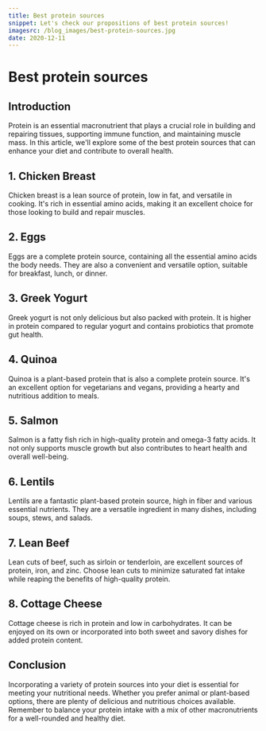 ```yaml
---
title: Best protein sources
snippet: Let's check our propositions of best protein sources!
imagesrc: /blog_images/best-protein-sources.jpg
date: 2020-12-11
---
```


# Best protein sources

## Introduction

Protein is an essential macronutrient that plays a crucial role in building and repairing tissues, supporting immune function, and maintaining muscle mass. In this article, we'll explore some of the best protein sources that can enhance your diet and contribute to overall health.

## 1. Chicken Breast

Chicken breast is a lean source of protein, low in fat, and versatile in cooking. It's rich in essential amino acids, making it an excellent choice for those looking to build and repair muscles.

## 2. Eggs

Eggs are a complete protein source, containing all the essential amino acids the body needs. They are also a convenient and versatile option, suitable for breakfast, lunch, or dinner.

## 3. Greek Yogurt

Greek yogurt is not only delicious but also packed with protein. It is higher in protein compared to regular yogurt and contains probiotics that promote gut health.

## 4. Quinoa

Quinoa is a plant-based protein that is also a complete protein source. It's an excellent option for vegetarians and vegans, providing a hearty and nutritious addition to meals.

## 5. Salmon

Salmon is a fatty fish rich in high-quality protein and omega-3 fatty acids. It not only supports muscle growth but also contributes to heart health and overall well-being.

## 6. Lentils

Lentils are a fantastic plant-based protein source, high in fiber and various essential nutrients. They are a versatile ingredient in many dishes, including soups, stews, and salads.

## 7. Lean Beef

Lean cuts of beef, such as sirloin or tenderloin, are excellent sources of protein, iron, and zinc. Choose lean cuts to minimize saturated fat intake while reaping the benefits of high-quality protein.

## 8. Cottage Cheese

Cottage cheese is rich in protein and low in carbohydrates. It can be enjoyed on its own or incorporated into both sweet and savory dishes for added protein content.

## Conclusion

Incorporating a variety of protein sources into your diet is essential for meeting your nutritional needs. Whether you prefer animal or plant-based options, there are plenty of delicious and nutritious choices available. Remember to balance your protein intake with a mix of other macronutrients for a well-rounded and healthy diet.
